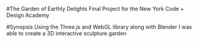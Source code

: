 #The Garden of Earthly Delights
Final Project for the New York Code + Design Academy

#Synopsis
Using the Three.js and WebGL library along with Blender I was able to create a 3D interactive sculpture garden

